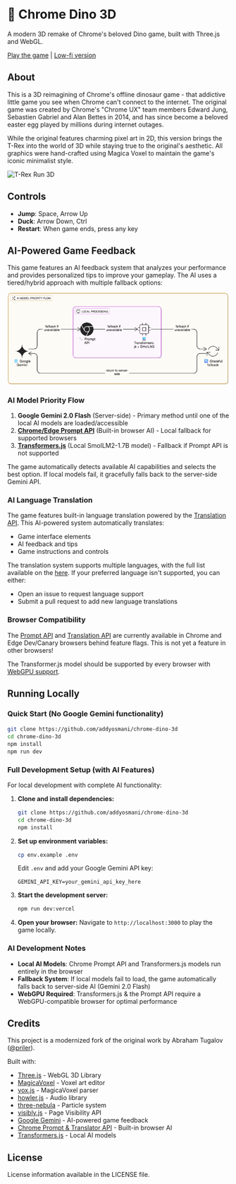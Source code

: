 # 🦖 Chrome Dino 3D

A modern 3D remake of Chrome's beloved Dino game, built with Three.js and WebGL.

[Play the game](https://dino.addy.ie/) | [Low-fi version](https://dino.addy.ie/low.html)

## About

This is a 3D reimagining of Chrome's offline dinosaur game - that addictive little game you see when Chrome can't connect to the internet. The original game was created by Chrome's "Chrome UX" team members Edward Jung, Sebastien Gabriel and Alan Bettes in 2014, and has since become a beloved easter egg played by millions during internet outages.

While the original features charming pixel art in 2D, this version brings the T-Rex into the world of 3D while staying true to the original's aesthetic. All graphics were hand-crafted using Magica Voxel to maintain the game's iconic minimalist style.

![T-Rex Run 3D](https://i.imgur.com/fESLYlF.png)

## Controls

- **Jump**: Space, Arrow Up
- **Duck**: Arrow Down, Ctrl
- **Restart**: When game ends, press any key

## AI-Powered Game Feedback

This game features an AI feedback system that analyzes your performance and provides personalized tips to improve your gameplay. The AI uses a tiered/hybrid approach with multiple fallback options:

![Architecture](/architecture.png)

### AI Model Priority Flow

1. **Google Gemini 2.0 Flash** (Server-side) - Primary method until one of the local AI models are loaded/accessible
2. [**Chrome/Edge Prompt API**](https://developer.chrome.com/docs/extensions/ai/prompt-api) (Built-in browser AI) - Local fallback for supported browsers
3. [**Transformers.js**](https://huggingface.co/HuggingFaceTB/SmolLM2-1.7B-Instruct) (Local SmolLM2-1.7B model) - Fallback if Prompt API is not supported

The game automatically detects available AI capabilities and selects the best option. If local models fail, it gracefully falls back to the server-side Gemini API.

### AI Language Translation

The game features built-in language translation powered by the [Translation API](https://github.com/webmachinelearning/translation-api). This AI-powered system automatically translates:

- Game interface elements
- AI feedback and tips
- Game instructions and controls

The translation system supports multiple languages, with the full list available on the [here](/index.html). If your preferred language isn't supported, you can either:
- Open an issue to request language support
- Submit a pull request to add new language translations

### Browser Compatibility

The [Prompt API](https://github.com/webmachinelearning/prompt-api) and [Translation API](https://github.com/webmachinelearning/translation-api) are currently available in Chrome and Edge Dev/Canary browsers behind feature flags. This is not yet a feature in other browsers!

The Transformer.js model should be supported by every browser with [WebGPU support](https://developer.mozilla.org/en-US/docs/Web/API/WebGPU_API#browser_compatibility).


## Running Locally

### Quick Start (No Google Gemini functionality)

```bash
git clone https://github.com/addyosmani/chrome-dino-3d
cd chrome-dino-3d
npm install
npm run dev
```

### Full Development Setup (with AI Features)

For local development with complete AI functionality:

1. **Clone and install dependencies:**

   ```bash
   git clone https://github.com/addyosmani/chrome-dino-3d
   cd chrome-dino-3d
   npm install
   ```

2. **Set up environment variables:**

   ```bash
   cp env.example .env
   ```

   Edit `.env` and add your Google Gemini API key:

   ```
   GEMINI_API_KEY=your_gemini_api_key_here
   ```

3. **Start the development server:**

   ```bash
   npm run dev:vercel
   ```

4. **Open your browser:**
   Navigate to `http://localhost:3000` to play the game locally.

### AI Development Notes

- **Local AI Models**: Chrome Prompt API and Transformers.js models run entirely in the browser
- **Fallback System**: If local models fail to load, the game automatically falls back to server-side AI (Gemini 2.0 Flash)
- **WebGPU Required**: Transformers.js & the Prompt API require a WebGPU-compatible browser for optimal performance

## Credits

This project is a modernized fork of the original work by Abraham Tugalov ([@priler](https://github.com/priler/dino3d)).

Built with:

- [Three.js](https://threejs.org/) - WebGL 3D Library
- [MagicaVoxel](https://ephtracy.github.io/) - Voxel art editor
- [vox.js](https://github.com/daishihmr/vox.js/) - MagicaVoxel parser
- [howler.js](https://github.com/goldfire/howler.js/) - Audio library
- [three-nebula](https://github.com/creativelifeform/three-nebula) - Particle system
- [visibly.js](https://github.com/addyosmani/visibly.js/) - Page Visibility API
- [Google Gemini](https://ai.google.dev/) - AI-powered game feedback
- [Chrome Prompt & Translator API](https://developer.chrome.com/docs/ai/built-in-apis) - Built-in browser AI
- [Transformers.js](https://huggingface.co/docs/transformers.js/v3.0.0/index) - Local AI models

## License

License information available in the LICENSE file.
